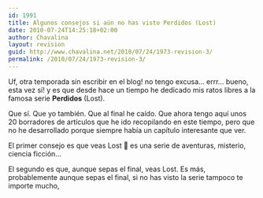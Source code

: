 ```yaml
---
id: 1991
title: Algunos consejos si aún no has visto Perdidos (Lost)
date: 2010-07-24T14:25:18+02:00
author: Chavalina
layout: revision
guid: http://www.chavalina.net/2010/07/24/1973-revision-3/
permalink: /2010/07/24/1973-revision-3/
---
```

Uf, otra temporada sin escribir en el blog! no tengo excusa… errr… bueno, esta vez sí! y es que desde hace un tiempo he dedicado mis ratos libres a la famosa serie **Perdidos** (Lost).

Que sí. Que yo también. Que al final he caído. Que ahora tengo aquí unos 20 borradores de artículos que he ido recopilando en este tiempo, pero que no he desarrollado porque siempre había un capítulo interesante que ver.

El primer consejo es que veas Lost 🙂 es una serie de aventuras, misterio, ciencia ficción…

El segundo es que, aunque sepas el final, veas Lost. Es más, probablemente aunque sepas el final, si no has visto la serie tampoco te importe mucho,